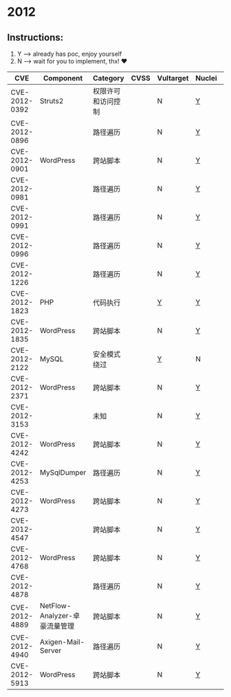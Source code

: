 # 2012

## Instructions:

1. Y --> already has poc, enjoy yourself
2. N --> wait for you to implement, thx! :heart:

| CVE | Component | Category | CVSS | Vultarget | Nuclei | Xray | pocsuite2 | pocsuite3 | goby | oneliner | others |
|-----|-----------|----------|------|-----------|--------|------|-----------|-----------|------|----------|-------|
| CVE-2012-0392 | Struts2 | 权限许可和访问控制 |  | N | [Y](CVE-2012-0392/poc/nuclei/) | N | N | N | N | N | [Y](CVE-2012-0392/poc/others/) |
| CVE-2012-0896 |  | 路径遍历 |  | N | [Y](CVE-2012-0896/poc/nuclei/) | N | N | N | N | N | [Y](CVE-2012-0896/poc/others/) |
| CVE-2012-0901 | WordPress | 跨站脚本 |  | N | [Y](CVE-2012-0901/poc/nuclei/) | N | N | N | N | N | [Y](CVE-2012-0901/poc/others/) |
| CVE-2012-0981 |  | 路径遍历 |  | N | [Y](CVE-2012-0981/poc/nuclei/) | N | N | N | N | N | [Y](CVE-2012-0981/poc/others/) |
| CVE-2012-0991 |  | 路径遍历 |  | N | [Y](CVE-2012-0991/poc/nuclei/) | N | N | N | N | N | [Y](CVE-2012-0991/poc/others/) |
| CVE-2012-0996 |  | 路径遍历 |  | N | [Y](CVE-2012-0996/poc/nuclei/) | N | N | N | N | N | [Y](CVE-2012-0996/poc/others/) |
| CVE-2012-1226 |  | 路径遍历 |  | N | [Y](CVE-2012-1226/poc/nuclei/) | N | N | N | N | N | [Y](CVE-2012-1226/poc/others/) |
| CVE-2012-1823 | PHP | 代码执行 |  | [Y](CVE-2012-1823/vultarget/) | [Y](CVE-2012-1823/poc/nuclei/) | [Y](CVE-2012-1823/poc/xray/) | N | N | N | N | [Y](CVE-2012-1823/poc/others/) |
| CVE-2012-1835 | WordPress | 跨站脚本 |  | N | [Y](CVE-2012-1835/poc/nuclei/) | N | N | N | N | N | [Y](CVE-2012-1835/poc/others/) |
| CVE-2012-2122 | MySQL | 安全模式绕过 |  | [Y](CVE-2012-2122/vultarget/) | N | N | N | N | N | N | [Y](CVE-2012-2122/poc/others/) |
| CVE-2012-2371 | WordPress | 跨站脚本 |  | N | [Y](CVE-2012-2371/poc/nuclei/) | N | N | N | N | N | [Y](CVE-2012-2371/poc/others/) |
| CVE-2012-3153 |  | 未知 |  | N | [Y](CVE-2012-3153/poc/nuclei/) | N | N | N | N | N | [Y](CVE-2012-3153/poc/others/) |
| CVE-2012-4242 | WordPress | 跨站脚本 |  | N | [Y](CVE-2012-4242/poc/nuclei/) | N | N | N | N | N | [Y](CVE-2012-4242/poc/others/) |
| CVE-2012-4253 | MySqlDumper | 路径遍历 |  | N | [Y](CVE-2012-4253/poc/nuclei/) | N | N | N | N | N | [Y](CVE-2012-4253/poc/others/) |
| CVE-2012-4273 | WordPress | 跨站脚本 |  | N | [Y](CVE-2012-4273/poc/nuclei/) | N | N | N | N | N | N |
| CVE-2012-4547 |  | 跨站脚本 |  | N | [Y](CVE-2012-4547/poc/nuclei/) | N | N | N | N | N | N |
| CVE-2012-4768 | WordPress | 跨站脚本 |  | N | [Y](CVE-2012-4768/poc/nuclei/) | N | N | N | N | N | [Y](CVE-2012-4768/poc/others/) |
| CVE-2012-4878 |  | 路径遍历 |  | N | [Y](CVE-2012-4878/poc/nuclei/) | N | N | N | N | N | [Y](CVE-2012-4878/poc/others/) |
| CVE-2012-4889 | NetFlow-Analyzer-卓豪流量管理 | 跨站脚本 |  | N | [Y](CVE-2012-4889/poc/nuclei/) | N | N | N | N | N | [Y](CVE-2012-4889/poc/others/) |
| CVE-2012-4940 | Axigen-Mail-Server | 路径遍历 |  | N | [Y](CVE-2012-4940/poc/nuclei/) | N | N | N | N | N | [Y](CVE-2012-4940/poc/others/) |
| CVE-2012-5913 | WordPress | 跨站脚本 |  | N | [Y](CVE-2012-5913/poc/nuclei/) | N | N | N | N | N | [Y](CVE-2012-5913/poc/others/) |
